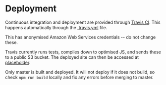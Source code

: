 # Deployment

Continuous integration and deployment are provided through [Travis CI](https://travis-ci.org/). This happens automatically through the [.travis.yml](.travis.yml) file. 

This has anonymised Amazon Web Services credentials -- do not change these.

Travis currently runs tests, compiles down to optimised JS, and sends these to a public S3 bucket. The deployed site can then be accessed at [placeholder](placeholder).

Only master is built and deployed. It will not deploy if it does not build, so check `npm run build` locally and fix any errors before merging to master.